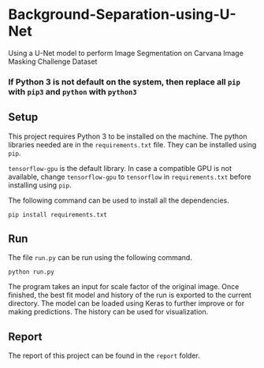 # Background-Separation-using-U-Net
Using a U-Net model to perform Image Segmentation on Carvana Image Masking Challenge Dataset

### If Python 3 is not default on the system, then replace all `pip` with `pip3` and `python` with `python3`

## Setup

This project requires Python 3 to be installed on the machine. The python libraries needed are in the `requirements.txt` file.
They can be installed using `pip`.

`tensorflow-gpu` is the default library. In case a compatible GPU is not available, change `tensorflow-gpu` to `tensorflow` in `requirements.txt` before installing using `pip`.

The following command can be used to install all the dependencies.
````
pip install requirements.txt
````

## Run

The file `run.py` can be run using the following command.
```
python run.py
````

The program takes an input for scale factor of the original image.
Once finished, the best fit model and history of the run is exported to the current directory.
The model can be loaded using Keras to further improve or for making predictions. The history can be used for visualization.

## Report

The report of this project can be found in the `report` folder.
